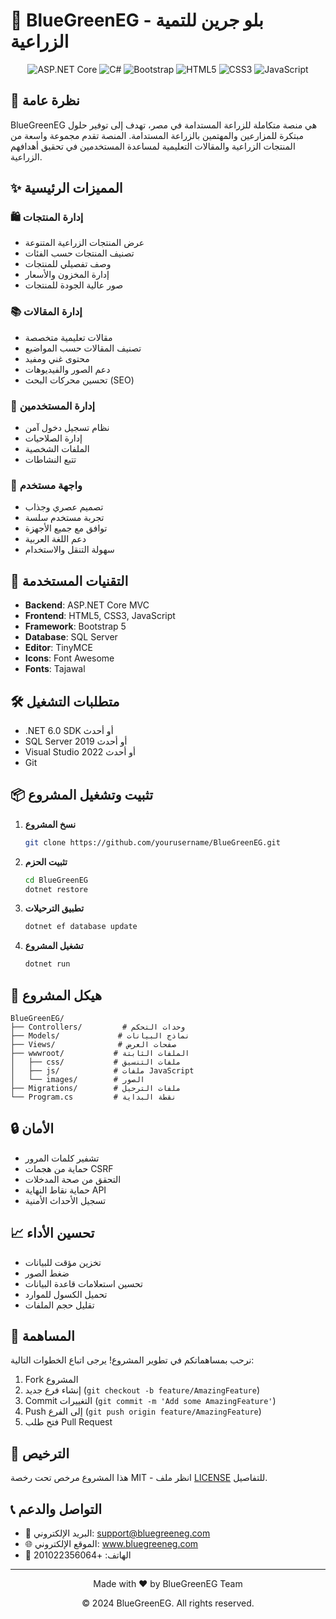 # 🌱 BlueGreenEG - بلو جرين للتمية الزراعية

<div align="center">
  <img src="https://img.shields.io/badge/ASP.NET%20Core-512BD4?style=for-the-badge&logo=dotnet&logoColor=white" alt="ASP.NET Core">
  <img src="https://img.shields.io/badge/C%23-239120?style=for-the-badge&logo=c-sharp&logoColor=white" alt="C#">
  <img src="https://img.shields.io/badge/Bootstrap-563D7C?style=for-the-badge&logo=bootstrap&logoColor=white" alt="Bootstrap">
  <img src="https://img.shields.io/badge/HTML5-E34F26?style=for-the-badge&logo=html5&logoColor=white" alt="HTML5">
  <img src="https://img.shields.io/badge/CSS3-1572B6?style=for-the-badge&logo=css3&logoColor=white" alt="CSS3">
  <img src="https://img.shields.io/badge/JavaScript-F7DF1E?style=for-the-badge&logo=javascript&logoColor=black" alt="JavaScript">
</div>

## 📝 نظرة عامة

BlueGreenEG هي منصة متكاملة للزراعة المستدامة في مصر، تهدف إلى توفير حلول مبتكرة للمزارعين والمهتمين بالزراعة المستدامة. المنصة تقدم مجموعة واسعة من المنتجات الزراعية والمقالات التعليمية لمساعدة المستخدمين في تحقيق أهدافهم الزراعية.

## ✨ المميزات الرئيسية

### 🛍️ إدارة المنتجات
- عرض المنتجات الزراعية المتنوعة
- تصنيف المنتجات حسب الفئات
- وصف تفصيلي للمنتجات
- إدارة المخزون والأسعار
- صور عالية الجودة للمنتجات

### 📚 إدارة المقالات
- مقالات تعليمية متخصصة
- تصنيف المقالات حسب المواضيع
- محتوى غني ومفيد
- دعم الصور والفيديوهات
- تحسين محركات البحث (SEO)

### 👥 إدارة المستخدمين
- نظام تسجيل دخول آمن
- إدارة الصلاحيات
- الملفات الشخصية
- تتبع النشاطات

### 🎨 واجهة مستخدم
- تصميم عصري وجذاب
- تجربة مستخدم سلسة
- توافق مع جميع الأجهزة
- دعم اللغة العربية
- سهولة التنقل والاستخدام

## 🚀 التقنيات المستخدمة

- **Backend**: ASP.NET Core MVC
- **Frontend**: HTML5, CSS3, JavaScript
- **Framework**: Bootstrap 5
- **Database**: SQL Server
- **Editor**: TinyMCE
- **Icons**: Font Awesome
- **Fonts**: Tajawal

## 🛠️ متطلبات التشغيل

- .NET 6.0 SDK أو أحدث
- SQL Server 2019 أو أحدث
- Visual Studio 2022 أو أحدث
- Git

## 📦 تثبيت وتشغيل المشروع

1. **نسخ المشروع**
   ```bash
   git clone https://github.com/yourusername/BlueGreenEG.git
   ```

2. **تثبيت الحزم**
   ```bash
   cd BlueGreenEG
   dotnet restore
   ```

3. **تطبيق الترحيلات**
   ```bash
   dotnet ef database update
   ```

4. **تشغيل المشروع**
   ```bash
   dotnet run
   ```

## 📁 هيكل المشروع

```
BlueGreenEG/
├── Controllers/         # وحدات التحكم
├── Models/             # نماذج البيانات
├── Views/              # صفحات العرض
├── wwwroot/           # الملفات الثابتة
│   ├── css/           # ملفات التنسيق
│   ├── js/            # ملفات JavaScript
│   └── images/        # الصور
├── Migrations/        # ملفات الترحيل
└── Program.cs         # نقطة البداية
```

## 🔒 الأمان

- تشفير كلمات المرور
- حماية من هجمات CSRF
- التحقق من صحة المدخلات
- حماية نقاط النهاية API
- تسجيل الأحداث الأمنية

## 📈 تحسين الأداء

- تخزين مؤقت للبيانات
- ضغط الصور
- تحسين استعلامات قاعدة البيانات
- تحميل الكسول للموارد
- تقليل حجم الملفات

## 🤝 المساهمة

نرحب بمساهماتكم في تطوير المشروع! يرجى اتباع الخطوات التالية:

1. Fork المشروع
2. إنشاء فرع جديد (`git checkout -b feature/AmazingFeature`)
3. Commit التغييرات (`git commit -m 'Add some AmazingFeature'`)
4. Push إلى الفرع (`git push origin feature/AmazingFeature`)
5. فتح طلب Pull Request

## 📄 الترخيص

هذا المشروع مرخص تحت رخصة MIT - انظر ملف [LICENSE](LICENSE) للتفاصيل.

## 📞 التواصل والدعم

- 📧 البريد الإلكتروني: support@bluegreeneg.com
- 🌐 الموقع الإلكتروني: www.bluegreeneg.com
- 📱 الهاتف: +201022356064

---

<div align="center">
  <p>Made with ❤️ by BlueGreenEG Team</p>
  <p>© 2024 BlueGreenEG. All rights reserved.</p>
</div>
